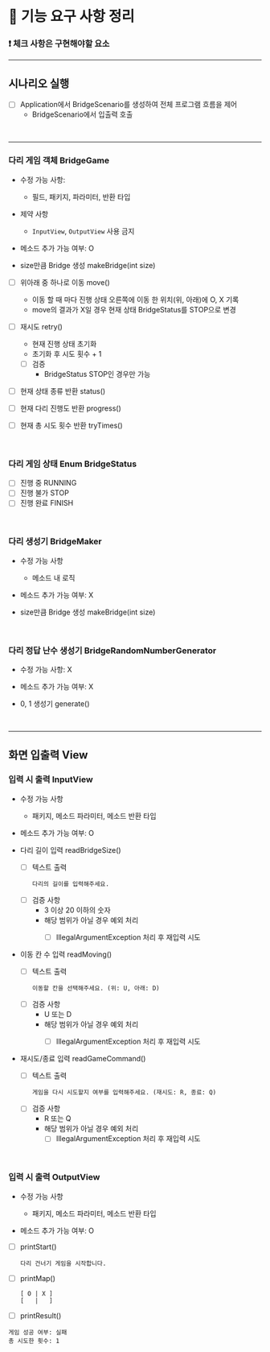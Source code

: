 # 🚀 기능 요구 사항 정리

### ❗ 체크 사항은 구현해야할 요소

<hr>

## 시나리오 실행

- [ ] Application에서 BridgeScenario를 생성하여 전체 프로그램 흐름을 제어
    - BridgeScenario에서 입출력 호출

<br/>

<hr>

### 다리 게임 객체 BridgeGame

- 수정 가능 사항:
    - 필드, 패키지, 파라미터, 반환 타입

- 제약 사항
    - `InputView`, `OutputView` 사용 금지

- 메소드 추가 가능 여부: O


- size만큼 Bridge 생성 makeBridge(int size)
- [ ] 위아래 중 하나로 이동 move()
    - 이동 할 때 마다 진행 상태 오른쪽에 이동 한 위치(위, 아래)에 O, X 기록
    - move의 결과가 X일 경우 현재 상태 BridgeStatus를 STOP으로 변경


- [ ] 재시도 retry()
    - 현재 진행 상태 초기화
    - 초기화 후 시도 횟수 + 1
    - [ ] 검증
        - BridgeStatus STOP인 경우만 가능


- [ ] 현재 상태 종류 반환 status()


- [ ] 현재 다리 진행도 반환 progress()


- [ ] 현재 총 시도 횟수 반환 tryTimes()

<br/>

### 다리 게임 상태 Enum BridgeStatus

- [ ] 진행 중 RUNNING
- [ ] 진행 불가 STOP
- [ ] 진행 완료 FINISH

<br/>

### 다리 생성기 BridgeMaker

- 수정 가능 사항
    - 메소드 내 로직

- 메소드 추가 가능 여부: X


- size만큼 Bridge 생성 makeBridge(int size)

<br/>

### 다리 정답 난수 생성기 BridgeRandomNumberGenerator

- 수정 가능 사항: X
- 메소드 추가 가능 여부: X


- 0, 1 생성기 generate()

<br/>

<hr>

## 화면 입출력 View

### 입력 시 출력 InputView

- 수정 가능 사항
    - 패키지, 메소드 파라미터, 메소드 반환 타입

- 메소드 추가 가능 여부: O


- 다리 길이 입력 readBridgeSize()
    - [ ] 텍스트 출력
      ```
      다리의 길이를 입력해주세요.
      ```
    - [ ] 검증 사항
        - 3 이상 20 이하의 숫자
        - 해당 범위가 아닐 경우 예외 처리
            - [ ] IllegalArgumentException 처리 후 재입력 시도


- 이동 칸 수 입력 readMoving()
    - [ ] 텍스트 출력
      ```
      이동할 칸을 선택해주세요. (위: U, 아래: D)
      ```
    - [ ] 검증 사항
        - U 또는 D
        - 해당 범위가 아닐 경우 예외 처리
            - [ ] IllegalArgumentException 처리 후 재입력 시도


- 재시도/종료 입력 readGameCommand()
    - [ ] 텍스트 출력
      ```
      게임을 다시 시도할지 여부를 입력해주세요. (재시도: R, 종료: Q)
      ```
    - [ ] 검증 사항
        - R 또는 Q
        - 해당 범위가 아닐 경우 예외 처리
            - [ ] IllegalArgumentException 처리 후 재입력 시도

<br/>

### 입력 시 출력 OutputView

- 수정 가능 사항
    - 패키지, 메소드 파라미터, 메소드 반환 타입

- 메소드 추가 가능 여부: O


- [ ] printStart()
  ```
  다리 건너기 게임을 시작합니다.
  ```

- [ ] printMap()
  ```
  [ O | X ]
  [   |   ]
  ```

- [ ]  printResult()
  ```
  게임 성공 여부: 실패
  총 시도한 횟수: 1
  ```

<br/>
    